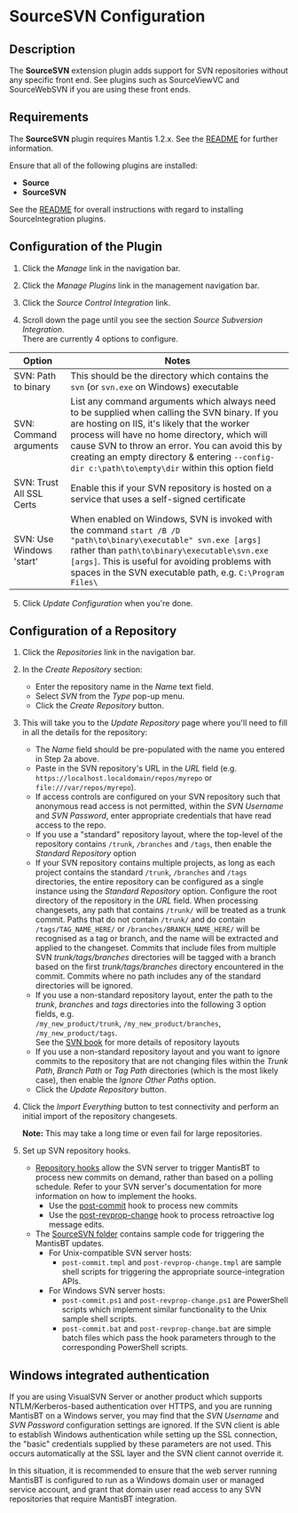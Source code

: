 # SourceSVN Configuration

## Description

The **SourceSVN** extension plugin adds support for SVN repositories
without any specific front end.  See plugins such as SourceViewVC
and SourceWebSVN if you are using these front ends.

## Requirements

The **SourceSVN** plugin requires Mantis 1.2.x. See the
[README](../README.md#requirements) for further information.

Ensure that all of the following plugins are installed:
* **Source**
* **SourceSVN**

See the [README](../README.md#installation) for overall instructions
with regard to installing SourceIntegration plugins.

## Configuration of the Plugin

1. Click the *Manage* link in the navigation bar.

2. Click the *Manage Plugins* link in the management navigation bar.

3. Click the *Source Control Integration* link.

4. Scroll down the page until you see the section *Source Subversion Integration*.  
   There are currently 4 options to configure.

| Option                   | Notes          |
| ------------------------ | -------------- |
| SVN: Path to binary      | This should be the directory which contains the `svn` (or `svn.exe` on Windows) executable |
| SVN: Command arguments   | List any command arguments which always need to be supplied when calling the SVN binary.  If you are hosting on IIS, it's likely that the worker process will have no home directory, which will cause SVN to throw an error.  You can avoid this by creating an empty directory & entering `--config-dir c:\path\to\empty\dir` within this option field |
| SVN: Trust All SSL Certs | Enable this if your SVN repository is hosted on a service that uses a self-signed certificate |
| SVN: Use Windows 'start' | When enabled on Windows, SVN is invoked with the command `start /B /D "path\to\binary\executable" svn.exe [args]` rather than `path\to\binary\executable\svn.exe [args]`. This is useful for avoiding problems with spaces in the SVN executable path, e.g. `C:\Program Files\` |

5. Click *Update Configuration* when you're done.

## Configuration of a Repository

1. Click the *Repositories* link in the navigation bar.

2. In the *Create Repository* section:

   - Enter the repository name in the *Name* text field.
   - Select *SVN* from the *Type* pop-up menu.
   - Click the *Create Repository* button.

3. This will take you to the *Update Repository* page where you'll need to fill 
   in all the details for the repository:

   - The *Name* field should be pre-populated with the name you entered in Step 2a above.
   - Paste in the SVN repository's URL in the *URL* field (e.g. 
     `https://localhost.localdomain/repos/myrepo` or `file:///var/repos/myrepo`).
   - If access controls are configured on your SVN repository such that anonymous 
     read access is not permitted, within the *SVN Username* and *SVN Password*, 
     enter appropriate credentials that have read access to the repo.
   - If you use a "standard" repository layout, where the top-level of the 
     repository contains `/trunk`, `/branches` and `/tags`, then enable the 
     *Standard Repository* option
   - If your SVN repository contains multiple projects, as long as each project contains
     the standard `/trunk`, `/branches` and `/tags` directories, the entire repository 
     can be configured as a single instance using the *Standard Repository* option. 
     Configure the root directory of the repository in the *URL* field.
     When processing changesets, any path that contains `/trunk/` will be treated as a 
     trunk commit. Paths that do not contain `/trunk/` and do contain `/tags/TAG_NAME_HERE/` 
     or `/branches/BRANCH_NAME_HERE/` will be recognised as a tag or branch, and the name 
     will be extracted and applied to the changeset. Commits that include files from 
     multiple SVN *trunk/tags/branches* directories will be tagged with a branch based 
     on the first *trunk/tags/branches* directory encountered in the commit. Commits 
     where no path includes any of the standard directories will be ignored.
   - If you use a non-standard repository layout, enter the path to the *trunk*, 
     *branches* and *tags* directories into the following 3 option fields, e.g.  
     `/my_new_product/trunk`, `/my_new_product/branches`, `/my_new_product/tags`.  
     See the [SVN book](http://svnbook.red-bean.com/en/1.7/svn.branchmerge.maint.html) 
     for more details of repository layouts 
   - If you use a non-standard repository layout and you want to ignore commits 
     to the repository that are not changing files within the *Trunk Path*, 
     *Branch Path* or *Tag Path* directories (which is the most likely case), 
     then enable the *Ignore Other Paths* option.
   - Click the *Update Repository* button.

4. Click the *Import Everything* button to test connectivity and perform an 
   initial import of the repository changesets.

   **Note:** This may take a long time or even fail for large repositories.

5. Set up SVN repository hooks. 
   
   - [Repository hooks](http://svnbook.red-bean.com/en/1.7/svn.reposadmin.create.html#svn.reposadmin.create.hooks)
     allow the SVN server to trigger MantisBT to process new commits on demand, rather 
     than based on a polling schedule. Refer to your SVN server's documentation for more 
     information on how to implement the hooks.
      - Use the [post-commit](http://svnbook.red-bean.com/en/1.7/svn.ref.reposhooks.post-commit.html) 
        hook to process new commits
      - Use the [post-revprop-change](http://svnbook.red-bean.com/en/1.7/svn.ref.reposhooks.post-revprop-change.html) 
        hook to process retroactive log message edits. 
   - The [SourceSVN folder](../SourceSVN) 
     contains sample code for triggering the MantisBT updates.
      - For Unix-compatible SVN server hosts:
        - `post-commit.tmpl` and `post-revprop-change.tmpl` are sample shell scripts for
          triggering the appropriate source-integration APIs.
      - For Windows SVN server hosts:
        - `post-commit.ps1` and `post-revprop-change.ps1` are PowerShell scripts which implement 
          similar functionality to the Unix sample shell scripts.
        - `post-commit.bat` and `post-revprop-change.bat` are simple batch files which pass the
          hook parameters through to the corresponding PowerShell scripts.

## Windows integrated authentication

If you are using VisualSVN Server or another product which supports NTLM/Kerberos-based 
authentication over HTTPS, and you are running MantisBT on a Windows server, you may 
find that the *SVN Username* and *SVN Password* configuration settings are ignored. 
If the SVN client is able to establish Windows authentication while setting up the SSL 
connection, the "basic" credentials supplied by these parameters are not used. 
This occurs automatically at the SSL layer and the SVN client cannot override it.

In this situation, it is recommended to ensure that the web server running MantisBT is 
configured to run as a Windows domain user or managed service account, and grant that 
domain user read access to any SVN repositories that require MantisBT integration.